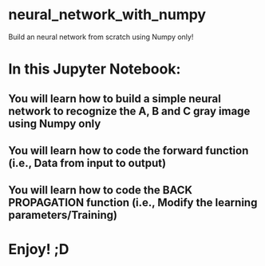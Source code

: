 # neural_network_with_numpy
Build an neural network from scratch using Numpy only!

# In this Jupyter Notebook:
## You will learn how to build a simple neural network to recognize the A, B and C gray image using Numpy only
## You will learn how to code the forward function (i.e., Data from input to output)
## You will learn how to code the BACK PROPAGATION function (i.e., Modify the learning parameters/Training)

# Enjoy! ;D
